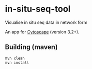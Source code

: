 # in-situ-seq-tool
Visualise in situ seq data in network form

An app for [Cytoscape](http://www.cytoscape.org/) (version 3.2+).
## Building (maven)

```maven
mvn clean
mvn install
```
